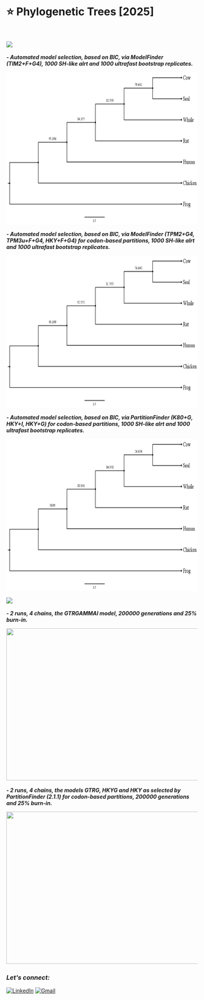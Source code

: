 # :star: Phylogenetic Trees [2025]

<br>

![](https://img.shields.io/badge/MAXIMUM%20LIKELIHOOD%20-IQ--TREE-eb3471?style=for-the-badge)

***- Automated model selection, based on BIC, via ModelFinder (TIM2+F+G4), 1000 SH-like alrt and 1000 ultrafast bootstrap replicates.***

<img src="https://github.com/Rohit-Rannavre/Phylogenetic-Trees/blob/main/Trees/IT-1.png" width="600" height="400">

***- Automated model selection, based on BIC, via ModelFinder (TPM2+G4, TPM3u+F+G4, HKY+F+G4) for codon-based partitions, 1000 SH-like alrt and 1000 ultrafast bootstrap replicates.***

<img src="https://github.com/Rohit-Rannavre/Phylogenetic-Trees/blob/main/Trees/IT-2.png" width="600" height="400">

***- Automated model selection, based on BIC, via PartitionFinder (K80+G, HKY+I, HKY+G) for codon-based partitions, 1000 SH-like alrt and 1000 ultrafast bootstrap replicates.***

<img src="https://github.com/Rohit-Rannavre/Phylogenetic-Trees/blob/main/Trees/IT-3.png" width="600" height="400">

![](https://img.shields.io/badge/BAYESIAN%20INFERENCE%20-MRBAYES-ebe534?style=for-the-badge)

***- 2 runs, 4 chains, the GTRGAMMAI model, 200000 generations and 25% burn-in.***

<img src="" width="600" height="400">

***- 2 runs, 4 chains, the models GTRG, HKYG and HKY as selected by PartitionFinder (2.1.1) for codon-based partitions, 200000 generations and 25% burn-in.***

<img src="" width="600" height="400">

<br>

### ***Let's connect:*** 
[![LinkedIn](https://img.shields.io/badge/linkedin-%230077B5.svg?style=for-the-badge&logo=linkedin&logoColor=white)](https://www.linkedin.com/in/rohit-rannavre) 
[![Gmail](https://img.shields.io/badge/Gmail-D14836?style=for-the-badge&logo=gmail&logoColor=white)](mailto:rohit.rannavre@gmail.com)
